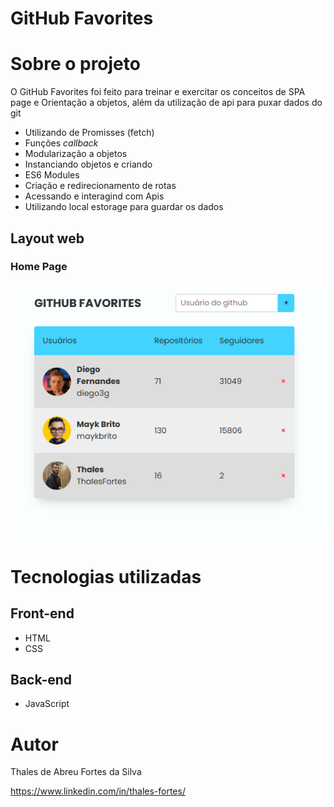 # GitHub Favorites

# Sobre o projeto

O GitHub Favorites foi feito para treinar e exercitar os conceitos de SPA page e Orientação a objetos, além da utilização de api para puxar dados do git
- Utilizando de Promisses (fetch)
- Funções *callback*
- Modularização a objetos
- Instanciando objetos e criando
- ES6 Modules
- Criação e redirecionamento de rotas
- Acessando e interagind com Apis
- Utilizando local estorage para guardar os dados 

## Layout web

###  Home Page
![Web 1](https://github.com/ThalesFortes/github-favorites/blob/main/github%20favorites.png)

# Tecnologias utilizadas

## Front-end
- HTML 
- CSS

## Back-end
- JavaScript

# Autor

Thales de Abreu Fortes da Silva

https://www.linkedin.com/in/thales-fortes/

